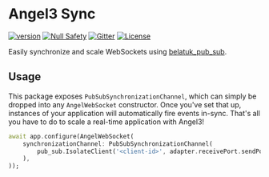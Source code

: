 # Angel3 Sync

[![version](https://img.shields.io/badge/pub-v4.1.1-brightgreen)](https://pub.dev/packages/angel3_sync)
[![Null Safety](https://img.shields.io/badge/null-safety-brightgreen)](https://dart.dev/null-safety)
[![Gitter](https://img.shields.io/gitter/room/angel_dart/discussion)](https://gitter.im/angel_dart/discussion)
[![License](https://img.shields.io/github/license/dart-backend/belatuk-common-utilities)](https://github.com/dart-backend/angel/tree/angel3/packages/sync/LICENSE)

Easily synchronize and scale WebSockets using [belatuk_pub_sub](<https://pub.dev/packages/belatuk_pub_sub>).

## Usage

This package exposes `PubSubSynchronizationChannel`, which can simply be dropped into any `AngelWebSocket` constructor. Once you've set that up, instances of your application will automatically fire events in-sync. That's all you have to do to scale a real-time application with Angel3!

```dart
await app.configure(AngelWebSocket(
    synchronizationChannel: PubSubSynchronizationChannel(
        pub_sub.IsolateClient('<client-id>', adapter.receivePort.sendPort),
    ),
));
```
